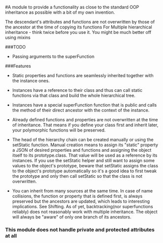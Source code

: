 #A module to provide a functionality as close to the standard OOP inheritance as possible with a bit of my own invention.

The descendant's attributes and functions are not overwritten by those of the ancestor at the time of copying its functions
For Multiple hierarchical inheritance - think twice before you use it. You might be much better off using mixins


###TODO
- Passing arguments to the superFunction

###Features
- Static properties and functions are seamlessly inherited together with the instance ones.

- Instances have a reference to their class and thus can call static functions via that class and build the whole hierarchical tree.

- Instances have a special superFunction function that is public and calls the method of their direct ancestor with the context of the instance.

- Already defined functions and properties are not overwritten at the time of inheritance. That means if you define your class first and inherit later, your polymorphic functions will be preserved.

- The head of the hierarchy chain can be created manually or using the setStatic function. Manual creation means to assign its "static" property a JSON of desired properties and functions and assigning the object itself to its prototype.class. That value will be used as a reference by its instances. If you use the setStatic helper and still want to assign some values to the object's prototype, beware that setStatic assigns the class to the object's prototype automatically so it's a good idea to first tweak the prototype and only then call setStatic so that the class is not overwritten.

- You can inherit from many sources at the same time. In case of name collisions, the function or property that is defined first, is always preserved but the ancestors are updated, which leads to interesting implications. See Shifting. As of yet, backtracking(nor superfunctions reliably) does not reasonably work with multiple inheritance. The object will always be "aware" of only one branch of its ancestors.

### This module does not handle private and protected attributes at all
